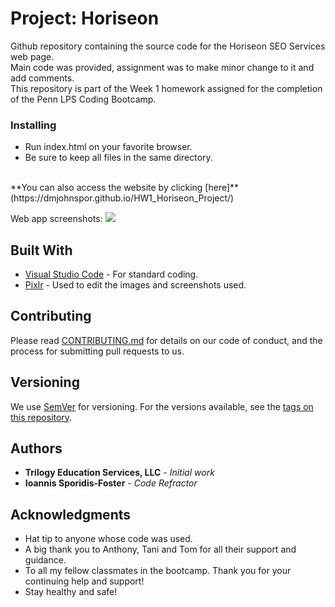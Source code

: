 # Project: Horiseon
Github repository containing the source code for the Horiseon SEO Services web page.<br>
Main code was provided, assignment was to make minor change to it and add comments.<br>
This repository is part of the Week 1 homework assigned for the completion of the Penn LPS Coding Bootcamp.

### Installing

- Run index.html on your favorite browser.
- Be sure to keep all files in the same directory.<br>

<br>
**You can also access the website by clicking [here]**(https://dmjohnspor.github.io/HW1_Horiseon_Project/)
<br>

Web app screenshots:
![](assets/image_1.jpg)

## Built With

* [Visual Studio Code](https://code.visualstudio.com/) - For standard coding.
* [Pixlr](https://pixlr.com/) - Used to edit the images and screenshots used.

## Contributing

Please read [CONTRIBUTING.md](https://gist.github.com/PurpleBooth/b24679402957c63ec426) for details on our code of conduct, and the process for submitting pull requests to us.

## Versioning

We use [SemVer](http://semver.org/) for versioning. For the versions available, see the [tags on this repository](https://github.com/dmjohnspor/Sporidis-Foster_Portfolio/commits/master). 

## Authors

* **Trilogy Education Services, LLC** - *Initial work*
* **Ioannis Sporidis-Foster** - *Code Refractor*


## Acknowledgments

* Hat tip to anyone whose code was used.
* A big thank you to Anthony, Tani and Tom for all their support and guidance.
* To all my fellow classmates in the bootcamp. Thank you for your continuing help and support!
* Stay healthy and safe!
